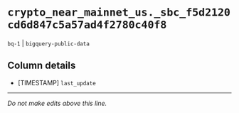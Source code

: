 # `crypto_near_mainnet_us._sbc_f5d2120cd6d847c5a57ad4f2780c40f8`
`bq-1` | `bigquery-public-data`

## Column details
* [TIMESTAMP] `last_update`

-------------------------------------------------------------------------------
*Do not make edits above this line.*

